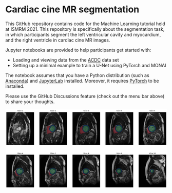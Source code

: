 # Cardiac cine MR segmentation
This GitHub repository contains code for the Machine Learning tutorial held at ISMRM 2021. This repository is specifically about the segmentation task, in which participants segment the left ventricular cavity and myocardium, and the right ventricle in cardiac cine MR images. 

Jupyter notebooks are provided to help participants get started with:
* Loading and viewing data from the [ACDC](https://www.creatis.insa-lyon.fr/Challenge/acdc/) data set
* Setting up a minimal example to train a U-Net using PyTorch and MONAI

The notebook assumes that you have a Python distribution (such as [Anaconda](https://www.anaconda.com/products/individual)) and [JupyterLab](https://jupyter.org/) installed. Moreover, it requires [PyTorch](https://pytorch.org/) to be installed. 

Please use the GitHub Discussions feature (check out the menu bar above) to share your thoughts.

<img src="CineMR.png" alt="Cine MR image" width="1000">
